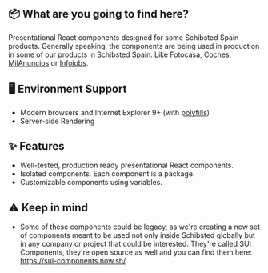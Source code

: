 ## 📦 What are you going to find here?

Presentational React components designed for some Schibsted Spain products. Generally speaking, the components are being used in production in some of our products in Schibsted Spain. Like [Fotocasa](https://www.fotocasa.es), [Coches](https://www.coches.net), [MilAnuncios](https://www.milanuncios.com/) or [Infojobs](https://www.infojobs.net/).


## 🖥 Environment Support

* Modern browsers and Internet Explorer 9+ (with [polyfills](https://github.com/SUI-Components/sui/tree/master/packages/sui-polyfills))
* Server-side Rendering


## ✨ Features

- Well-tested, production ready presentational React components.
- Isolated components. Each component is a package.
- Customizable components using variables.


## ⚠️ Keep in mind

- Some of these components could be legacy, as we're creating a new set of components meant to be used not only inside Schibsted globally but in any company or project that could be interested. They're called SUI Components, they're open source as well and you can find them here: https://sui-components.now.sh/